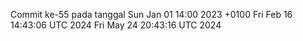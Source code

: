Commit ke-55 pada tanggal Sun Jan 01 14:00 2023 +0100
Fri Feb 16 14:43:06 UTC 2024
Fri May 24 20:43:16 UTC 2024
